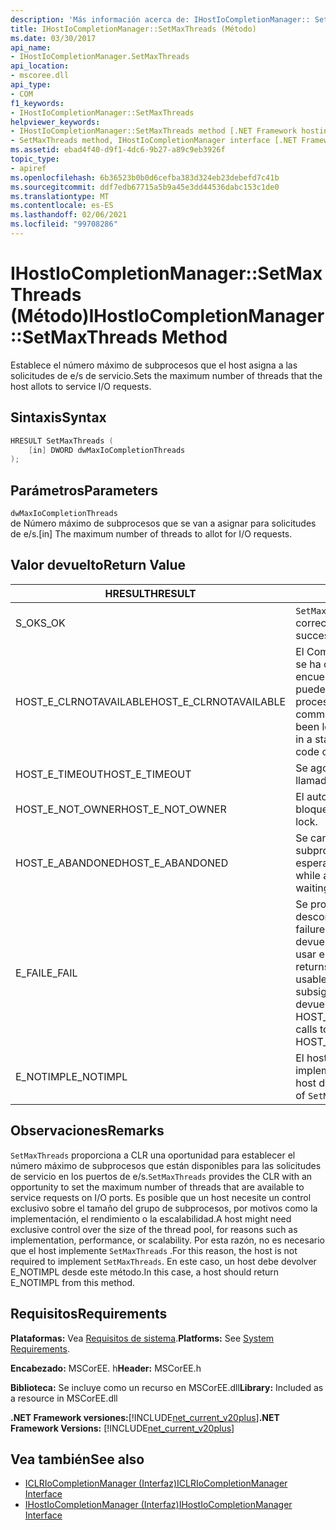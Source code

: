```yaml
---
description: 'Más información acerca de: IHostIoCompletionManager:: SetMaxThreads (método)'
title: IHostIoCompletionManager::SetMaxThreads (Método)
ms.date: 03/30/2017
api_name:
- IHostIoCompletionManager.SetMaxThreads
api_location:
- mscoree.dll
api_type:
- COM
f1_keywords:
- IHostIoCompletionManager::SetMaxThreads
helpviewer_keywords:
- IHostIoCompletionManager::SetMaxThreads method [.NET Framework hosting]
- SetMaxThreads method, IHostIoCompletionManager interface [.NET Framework hosting]
ms.assetid: ebad4f40-d9f1-4dc6-9b27-a89c9eb3926f
topic_type:
- apiref
ms.openlocfilehash: 6b36523b0b0d6cefba383d324eb23debefd7c41b
ms.sourcegitcommit: ddf7edb67715a5b9a45e3dd44536dabc153c1de0
ms.translationtype: MT
ms.contentlocale: es-ES
ms.lasthandoff: 02/06/2021
ms.locfileid: "99708286"
---
```

# <a name="ihostiocompletionmanagersetmaxthreads-method"></a><span data-ttu-id="be72b-103">IHostIoCompletionManager::SetMaxThreads (Método)</span><span class="sxs-lookup"><span data-stu-id="be72b-103">IHostIoCompletionManager::SetMaxThreads Method</span></span>

<span data-ttu-id="be72b-104">Establece el número máximo de subprocesos que el host asigna a las solicitudes de e/s de servicio.</span><span class="sxs-lookup"><span data-stu-id="be72b-104">Sets the maximum number of threads that the host allots to service I/O requests.</span></span>  
  
## <a name="syntax"></a><span data-ttu-id="be72b-105">Sintaxis</span><span class="sxs-lookup"><span data-stu-id="be72b-105">Syntax</span></span>  
  
```cpp  
HRESULT SetMaxThreads (  
    [in] DWORD dwMaxIoCompletionThreads  
);  
```  
  
## <a name="parameters"></a><span data-ttu-id="be72b-106">Parámetros</span><span class="sxs-lookup"><span data-stu-id="be72b-106">Parameters</span></span>  

 `dwMaxIoCompletionThreads`  
 <span data-ttu-id="be72b-107">de Número máximo de subprocesos que se van a asignar para solicitudes de e/s.</span><span class="sxs-lookup"><span data-stu-id="be72b-107">[in] The maximum number of threads to allot for I/O requests.</span></span>  
  
## <a name="return-value"></a><span data-ttu-id="be72b-108">Valor devuelto</span><span class="sxs-lookup"><span data-stu-id="be72b-108">Return Value</span></span>  
  
|<span data-ttu-id="be72b-109">HRESULT</span><span class="sxs-lookup"><span data-stu-id="be72b-109">HRESULT</span></span>|<span data-ttu-id="be72b-110">Descripción</span><span class="sxs-lookup"><span data-stu-id="be72b-110">Description</span></span>|  
|-------------|-----------------|  
|<span data-ttu-id="be72b-111">S_OK</span><span class="sxs-lookup"><span data-stu-id="be72b-111">S_OK</span></span>|<span data-ttu-id="be72b-112">`SetMaxThreads` se devolvió correctamente.</span><span class="sxs-lookup"><span data-stu-id="be72b-112">`SetMaxThreads` returned successfully.</span></span>|  
|<span data-ttu-id="be72b-113">HOST_E_CLRNOTAVAILABLE</span><span class="sxs-lookup"><span data-stu-id="be72b-113">HOST_E_CLRNOTAVAILABLE</span></span>|<span data-ttu-id="be72b-114">El Common Language Runtime (CLR) no se ha cargado en un proceso o el CLR se encuentra en un estado en el que no puede ejecutar código administrado ni procesar la llamada correctamente.</span><span class="sxs-lookup"><span data-stu-id="be72b-114">The common language runtime (CLR) has not been loaded into a process, or the CLR is in a state in which it cannot run managed code or process the call successfully.</span></span>|  
|<span data-ttu-id="be72b-115">HOST_E_TIMEOUT</span><span class="sxs-lookup"><span data-stu-id="be72b-115">HOST_E_TIMEOUT</span></span>|<span data-ttu-id="be72b-116">Se agotó el tiempo de espera de la llamada.</span><span class="sxs-lookup"><span data-stu-id="be72b-116">The call timed out.</span></span>|  
|<span data-ttu-id="be72b-117">HOST_E_NOT_OWNER</span><span class="sxs-lookup"><span data-stu-id="be72b-117">HOST_E_NOT_OWNER</span></span>|<span data-ttu-id="be72b-118">El autor de la llamada no posee el bloqueo.</span><span class="sxs-lookup"><span data-stu-id="be72b-118">The caller does not own the lock.</span></span>|  
|<span data-ttu-id="be72b-119">HOST_E_ABANDONED</span><span class="sxs-lookup"><span data-stu-id="be72b-119">HOST_E_ABANDONED</span></span>|<span data-ttu-id="be72b-120">Se canceló un evento mientras un subproceso o fibra bloqueados estaba esperando en él.</span><span class="sxs-lookup"><span data-stu-id="be72b-120">An event was canceled while a blocked thread or fiber was waiting on it.</span></span>|  
|<span data-ttu-id="be72b-121">E_FAIL</span><span class="sxs-lookup"><span data-stu-id="be72b-121">E_FAIL</span></span>|<span data-ttu-id="be72b-122">Se produjo un error grave desconocido.</span><span class="sxs-lookup"><span data-stu-id="be72b-122">An unknown catastrophic failure occurred.</span></span> <span data-ttu-id="be72b-123">Cuando un método devuelve E_FAIL, CLR ya no se puede usar en el proceso.</span><span class="sxs-lookup"><span data-stu-id="be72b-123">When a method returns E_FAIL, the CLR is no longer usable within the process.</span></span> <span data-ttu-id="be72b-124">Las llamadas subsiguientes a métodos de hospedaje devuelven HOST_E_CLRNOTAVAILABLE.</span><span class="sxs-lookup"><span data-stu-id="be72b-124">Subsequent calls to hosting methods return HOST_E_CLRNOTAVAILABLE.</span></span>|  
|<span data-ttu-id="be72b-125">E_NOTIMPL</span><span class="sxs-lookup"><span data-stu-id="be72b-125">E_NOTIMPL</span></span>|<span data-ttu-id="be72b-126">El host no proporciona una implementación de `SetMaxThreads` .</span><span class="sxs-lookup"><span data-stu-id="be72b-126">The host does not provide an implementation of `SetMaxThreads`.</span></span>|  
  
## <a name="remarks"></a><span data-ttu-id="be72b-127">Observaciones</span><span class="sxs-lookup"><span data-stu-id="be72b-127">Remarks</span></span>  

 <span data-ttu-id="be72b-128">`SetMaxThreads` proporciona a CLR una oportunidad para establecer el número máximo de subprocesos que están disponibles para las solicitudes de servicio en los puertos de e/s.</span><span class="sxs-lookup"><span data-stu-id="be72b-128">`SetMaxThreads` provides the CLR with an opportunity to set the maximum number of threads that are available to service requests on I/O ports.</span></span> <span data-ttu-id="be72b-129">Es posible que un host necesite un control exclusivo sobre el tamaño del grupo de subprocesos, por motivos como la implementación, el rendimiento o la escalabilidad.</span><span class="sxs-lookup"><span data-stu-id="be72b-129">A host might need exclusive control over the size of the thread pool, for reasons such as implementation, performance, or scalability.</span></span> <span data-ttu-id="be72b-130">Por esta razón, no es necesario que el host implemente `SetMaxThreads` .</span><span class="sxs-lookup"><span data-stu-id="be72b-130">For this reason, the host is not required to implement `SetMaxThreads`.</span></span> <span data-ttu-id="be72b-131">En este caso, un host debe devolver E_NOTIMPL desde este método.</span><span class="sxs-lookup"><span data-stu-id="be72b-131">In this case, a host should return E_NOTIMPL from this method.</span></span>  
  
## <a name="requirements"></a><span data-ttu-id="be72b-132">Requisitos</span><span class="sxs-lookup"><span data-stu-id="be72b-132">Requirements</span></span>  

 <span data-ttu-id="be72b-133">**Plataformas:** Vea [Requisitos de sistema](../../get-started/system-requirements.md).</span><span class="sxs-lookup"><span data-stu-id="be72b-133">**Platforms:** See [System Requirements](../../get-started/system-requirements.md).</span></span>  
  
 <span data-ttu-id="be72b-134">**Encabezado:** MSCorEE. h</span><span class="sxs-lookup"><span data-stu-id="be72b-134">**Header:** MSCorEE.h</span></span>  
  
 <span data-ttu-id="be72b-135">**Biblioteca:** Se incluye como un recurso en MSCorEE.dll</span><span class="sxs-lookup"><span data-stu-id="be72b-135">**Library:** Included as a resource in MSCorEE.dll</span></span>  
  
 <span data-ttu-id="be72b-136">**.NET Framework versiones:**[!INCLUDE[net_current_v20plus](../../../../includes/net-current-v20plus-md.md)]</span><span class="sxs-lookup"><span data-stu-id="be72b-136">**.NET Framework Versions:** [!INCLUDE[net_current_v20plus](../../../../includes/net-current-v20plus-md.md)]</span></span>  
  
## <a name="see-also"></a><span data-ttu-id="be72b-137">Vea también</span><span class="sxs-lookup"><span data-stu-id="be72b-137">See also</span></span>

- [<span data-ttu-id="be72b-138">ICLRIoCompletionManager (Interfaz)</span><span class="sxs-lookup"><span data-stu-id="be72b-138">ICLRIoCompletionManager Interface</span></span>](iclriocompletionmanager-interface.md)
- [<span data-ttu-id="be72b-139">IHostIoCompletionManager (Interfaz)</span><span class="sxs-lookup"><span data-stu-id="be72b-139">IHostIoCompletionManager Interface</span></span>](ihostiocompletionmanager-interface.md)
